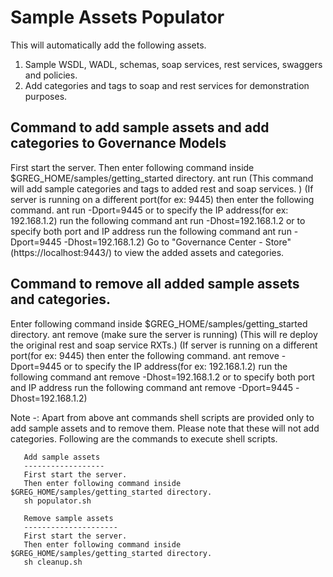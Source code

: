 Sample Assets Populator
============================

 This will automatically add the following assets.

  1. Sample WSDL, WADL, schemas, soap services, rest services, swaggers and policies.
  2. Add categories and tags to soap and rest services for demonstration purposes.
 

Command to add sample assets and add categories to Governance Models
---------------------------------------------------------------------
First start the server.
Then enter following command inside $GREG_HOME/samples/getting_started directory.
ant run (This command will add sample categories and tags to added rest and soap services. )
(If server is running on a different port(for ex: 9445) then enter the following command.
ant run -Dport=9445
or to specify the IP address(for ex: 192.168.1.2) run the following command
ant run -Dhost=192.168.1.2
or to specify both port and IP address run the following command
ant run -Dport=9445 -Dhost=192.168.1.2)
Go to "Governance Center - Store" (https://localhost:9443/) to view the added assets and categories.

Command to remove all added sample assets and categories.
---------------------------------------------------------
Enter following command inside $GREG_HOME/samples/getting_started directory.
ant remove (make sure the server is running)
(This will re deploy the original rest and soap service RXTs.)
(If server is running on a different port(for ex: 9445) then enter the following command.
ant remove -Dport=9445
or to specify the IP address(for ex: 192.168.1.2) run the following command
ant remove -Dhost=192.168.1.2
or to specify both port and IP address run the following command
ant remove -Dport=9445 -Dhost=192.168.1.2)

Note -:
       Apart from above ant commands shell scripts are provided only to add sample assets and to remove them. Please note that these will
       not add categories. Following are the commands to execute shell scripts.

       Add sample assets
       ------------------
       First start the server.
       Then enter following command inside $GREG_HOME/samples/getting_started directory.
       sh populator.sh

       Remove sample assets
       ---------------------
       First start the server.
       Then enter following command inside $GREG_HOME/samples/getting_started directory.
       sh cleanup.sh


